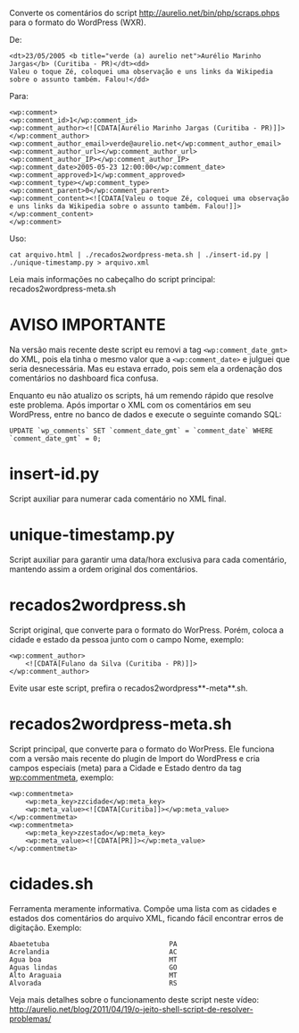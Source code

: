 

Converte os comentários do script http://aurelio.net/bin/php/scraps.phps para o formato do WordPress (WXR).

De:

    <dt>23/05/2005 <b title="verde (a) aurelio net">Aurélio Marinho Jargas</b> (Curitiba - PR)</dt><dd>
    Valeu o toque Zé, coloquei uma observação e uns links da Wikipedia sobre o assunto também. Falou!</dd>

Para:

    <wp:comment>
    <wp:comment_id>1</wp:comment_id>
    <wp:comment_author><![CDATA[Aurélio Marinho Jargas (Curitiba - PR)]]></wp:comment_author>
    <wp:comment_author_email>verde@aurelio.net</wp:comment_author_email>
    <wp:comment_author_url></wp:comment_author_url>
    <wp:comment_author_IP></wp:comment_author_IP>
    <wp:comment_date>2005-05-23 12:00:00</wp:comment_date>
    <wp:comment_approved>1</wp:comment_approved>
    <wp:comment_type></wp:comment_type>
    <wp:comment_parent>0</wp:comment_parent>
    <wp:comment_content><![CDATA[Valeu o toque Zé, coloquei uma observação e uns links da Wikipedia sobre o assunto também. Falou!]]></wp:comment_content>
    </wp:comment>

Uso:

    cat arquivo.html | ./recados2wordpress-meta.sh | ./insert-id.py | ./unique-timestamp.py > arquivo.xml

Leia mais informações no cabeçalho do script principal: recados2wordpress-meta.sh

# AVISO IMPORTANTE 

Na versão mais recente deste script eu removi a tag `<wp:comment_date_gmt>` do XML, pois ela tinha o mesmo valor que a `<wp:comment_date>` e julguei que seria desnecessária. Mas eu estava errado, pois sem ela a ordenação dos comentários no dashboard fica confusa.

Enquanto eu não atualizo os scripts, há um remendo rápido que resolve este problema. Após importar o XML com os comentários em seu WordPress, entre no banco de dados e execute o seguinte comando SQL:

    UPDATE `wp_comments` SET `comment_date_gmt` = `comment_date` WHERE `comment_date_gmt` = 0;

# insert-id.py 

Script auxiliar para numerar cada comentário no XML final.

# unique-timestamp.py 

Script auxiliar para garantir uma data/hora exclusiva para cada comentário, mantendo assim a ordem original dos comentários.

# recados2wordpress.sh 

Script original, que converte para o formato do WorPress. Porém, coloca a cidade e estado da pessoa junto com o campo Nome, exemplo:

    <wp:comment_author>
    	<![CDATA[Fulano da Silva (Curitiba - PR)]]>
    </wp:comment_author>

Evite usar este script, prefira o recados2wordpress**-meta**.sh.

# recados2wordpress-meta.sh 

Script principal, que converte para o formato do WorPress. Ele funciona com a versão mais recente do plugin de Import do WordPress e cria campos especiais (meta) para a Cidade e Estado dentro da tag <wp:commentmeta>, exemplo:

    <wp:commentmeta>
    	<wp:meta_key>zzcidade</wp:meta_key>
    	<wp:meta_value><![CDATA[Curitiba]]></wp:meta_value>
    </wp:commentmeta>
    <wp:commentmeta>
    	<wp:meta_key>zzestado</wp:meta_key>
    	<wp:meta_value><![CDATA[PR]]></wp:meta_value>
    </wp:commentmeta>

# cidades.sh 

Ferramenta meramente informativa. Compõe uma lista com as cidades e estados dos comentários do arquivo XML, ficando fácil encontrar erros de digitação. Exemplo:

    Abaetetuba                              PA
    Acrelandia                              AC
    Agua boa                                MT
    Aguas lindas                            GO
    Alto Araguaia                           MT
    Alvorada                                RS

Veja mais detalhes sobre o funcionamento deste script neste vídeo: http://aurelio.net/blog/2011/04/19/o-jeito-shell-script-de-resolver-problemas/


